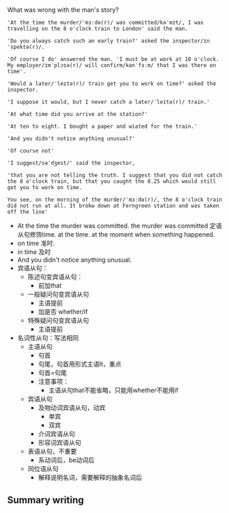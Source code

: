 # 

What was wrong with the man's story?
```
'At the time the murder/ˈmɜːdə(r)/ was committed/kəˈmɪt/, I was travelling on the 8 o'clock train to London' said the man.

'Do you always catch such an early train?' asked the inspector/ɪnˈspektə(r)/.

'Of course I do' answered the man. 'I must be at work at 10 o'clock. My employer/ɪmˈplɔɪə(r)/ will confirm/kənˈfɜːm/ that I was there on time'.

'Would a later/ˈleɪtə(r)/ train get you to work on time?' asked the inspector.

'I suppose it would, but I never catch a later/ˈleɪtə(r)/ train.'

'At what time did you arrive at the station?'

'At ten to eight. I bought a paper and wiated for the train.'

'And you didn't notice anything unusual?'

'Of course not'

'I suggest/səˈdʒest/' said the inspector, 

'that you are not telling the truth. I suggest that you did not catch the 8 o'clock train, but that you caught the 8.25 which would still get you to work on time.

You see, on the morning of the murder/ˈmɜːdə(r)/, the 8 o'clock train did not run at all. It brokw down at Ferngreen station and was taken off the line'
```

- At the time the murder was committed. the murder was committed 定语从句修饰time. at the time. at the moment when something happened.
- on time 准时.
- in time 及时
- And you didn't notice anything unusual.
- 宾语从句：
   - 陈述句变宾语从句：
      - 前加that
   - 一般疑问句变宾语从句
      - 主语提前
      - 加是否 whether/if
   - 特殊疑问句变宾语从句
      - 主语提前
- 名词性从句：写法相同
   - 主语从句
      - 句首
      - 句尾，句首用形式主语It，重点
      - 句首=句尾
      - 注意事项：
         - 主语从句that不能省略，只能用whether不能用if
   - 宾语从句
      - 及物动词宾语从句，动宾
         - 单宾
         - 双宾
      - 介词宾语从句
      - 形容词宾语从句
   - 表语从句，不重要
      - 系动词后，be动词后
   - 同位语从句
      - 解释说明名词，需要解释的抽象名词后
## Summary writing
